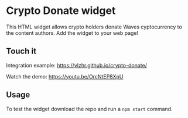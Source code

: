 # Crypto Donate widget
 
This HTML widget allows crypto holders donate Waves cyptocurrency to the content authors. Add the widget to your web page!

## Touch it
Integration example: https://vlzhr.github.io/crypto-donate/

Watch the demo: https://youtu.be/OrcNtEP8XpU

## Usage
To test the widget download the repo and run a `npm start` command.
